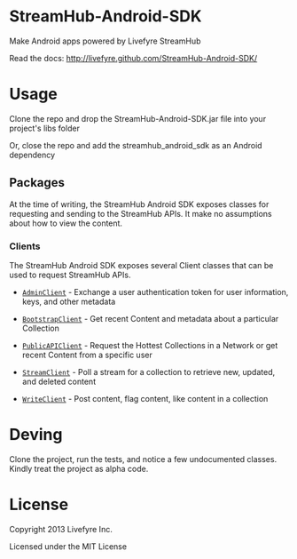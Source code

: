 StreamHub-Android-SDK
=====================

Make Android apps powered by Livefyre StreamHub

Read the docs: http://livefyre.github.com/StreamHub-Android-SDK/

# Usage

Clone the repo and drop the StreamHub-Android-SDK.jar file into your project's libs folder

Or, close the repo and add the streamhub_android_sdk as an Android dependency

## Packages

At the time of writing, the StreamHub Android SDK exposes classes for requesting and sending to the StreamHub APIs. It make no assumptions about how to view the content.

### Clients

The StreamHub Android SDK exposes several Client classes that can be used to request StreamHub APIs.

* [`AdminClient`](http://livefyre.github.com/StreamHub-Android-SDK/com/livefyre/streamhub_android_sdk/AdminClient.html) - Exchange a user authentication token for user information, keys, and other metadata

* [`BootstrapClient`](http://livefyre.github.com/StreamHub-Android-SDK/com/livefyre/streamhub_android_sdk/BootstrapClient.html) - Get recent Content and metadata about a particular Collection

* [`PublicAPIClient`](http://livefyre.github.com/StreamHub-Android-SDK/com/livefyre/streamhub_android_sdk/PublicAPIClient.html) - Request the Hottest Collections in a Network or get recent Content from a specific user

* [`StreamClient`](http://livefyre.github.io/StreamHub-Android-SDK/com/livefyre/streamhub_android_sdk/StreamClient.html) - Poll a stream for a collection to retrieve new, updated, and deleted content

* [`WriteClient`](http://livefyre.github.io/StreamHub-Android-SDK/com/livefyre/streamhub_android_sdk/WriteClient.html) - Post content, flag content, like content in a collection

# Deving

Clone the project, run the tests, and notice a few undocumented classes. Kindly treat the project as alpha code.

# License

Copyright 2013 Livefyre Inc.

Licensed under the MIT License
